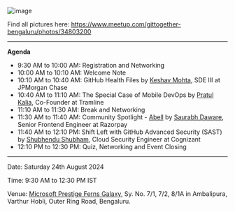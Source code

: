 ![image](/assets/2024-08-24.png)

Find all pictures here: https://www.meetup.com/gittogether-bengaluru/photos/34803200

-----------

**Agenda**

- 9:30 AM to 10:00 AM: Registration and Networking
- 10:00 AM to 10:10 AM: Welcome Note
- 10:10 AM to 10:40 AM: GitHub Health Files by [Keshav Mohta](https://github.com/xkeshav), SDE III at JPMorgan Chase
- 10:40 AM to 11:10 AM: The Special Case of Mobile DevOps by [Pratul Kalia](https://github.com/pratul), Co-Founder at Tramline
- 11:10 AM to 11:30 AM: Break and Networking
- 11:30 AM to 11:40 AM: Community Spotlight - [Abell](https://github.com/abelljs/abell) by [Saurabh Daware](https://github.com/saurabhdaware), Senior Frontend Engineer at Razorpay
- 11:40 AM to 12:10 PM: Shift Left with GitHub Advanced Security (SAST) by [Shubhendu Shubham](https://github.com/sivolko), Cloud Security Engineer at Cognizant
- 12:10 PM to 12:30 PM: Quiz, Networking and Event Closing

-----------

Date: Saturday 24th August 2024

Time: 9:30 AM to 12:30 PM IST

Venue: [Microsoft Prestige Ferns Galaxy](https://g.co/kgs/NiK4DfU), Sy. No. 7/1, 7/2, 8/1A in Ambalipura, Varthur Hobli, Outer Ring Road, Bengaluru.

